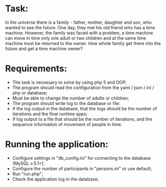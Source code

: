 # Task:

In the universe there is a family - father, mother, daughter and son, who wanted to see the future.
One day, they met his old friend who has a time machine. However, the family was faced with a problem, a time machine can move in time only one adult or two children and at the same time machine must be returned to the owner.
How whole family get there into the future and get a time machine owner?

# Requirements:

- The task is necessary to solve by using php 5 and OOP;
- The program should read the configuration from the yaml / json / ini / php or database;
- Must be able to change the number of adults or children;
- The program should write log to the database or file:
- if the log output in the database, that the logs should be the number of iterations and the final runtime apps;
- if log output to a file that should be the number of iterations, and the sequence information of movement of people in time.

# Running the application:

- Configure settings in "db_config.ini" for connecting to the database (MySQL v.5.1+);
- Configure the number of participants in "persons.ini" or use default;
- Run "run.php";
- Check the application log in the database;
